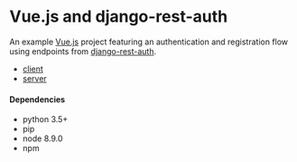 Vue.js and django-rest-auth
========================================================================
An example [Vue.js](https://github.com/vuejs/vue) project featuring an authentication and registration flow using endpoints from [django-rest-auth](https://github.com/Tivix/django-rest-auth).

* [client](client)
* [server](server)

#### Dependencies
- python 3.5+
- pip
- node 8.9.0
- npm
